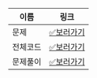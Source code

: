 |이름|링크|
|----|----|
|문제|[✅보러가기](https://www.acmicpc.net/problem/1302)|
|전체코드|[✅보러가기](https://github.com/happ-in/algorithm/blob/main/%5BBOJ%5D1302_%EB%B2%A0%EC%8A%A4%ED%8A%B8%EC%85%80%EB%9F%AC/BOJ1302.java)|
|문제풀이|[✅보러가기](https://github.com/happ-in/algorithm/blob/main/%5BBOJ%5D1302_%EB%B2%A0%EC%8A%A4%ED%8A%B8%EC%85%80%EB%9F%AC/BOJ1302.md)|
